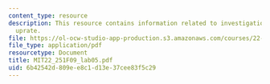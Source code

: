```yaml
---
content_type: resource
description: This resource contains information related to investigation of potential
  uprate.
file: https://ol-ocw-studio-app-production.s3.amazonaws.com/courses/22-251-systems-analysis-of-the-nuclear-fuel-cycle-fall-2009/6b42542d809ee8c1d13e37cee83f5c29_MIT22_251F09_lab05.pdf
file_type: application/pdf
resourcetype: Document
title: MIT22_251F09_lab05.pdf
uid: 6b42542d-809e-e8c1-d13e-37cee83f5c29
---
```

